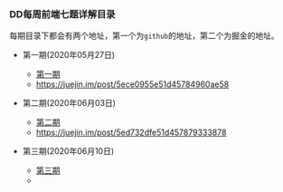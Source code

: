 ### DD每周前端七题详解目录

每期目录下都会有两个地址，第一个为`github`的地址，第二个为掘金的地址。

- 第一期(2020年05月27日)
  - [第一期](./DD每周前端七题详解-第一期.md)
  - https://juejin.im/post/5ece0955e51d45784960ae58

- 第二期(2020年06月03日)
  - [第二期](./DD每周前端七题详解-第二期.md)
  - https://juejin.im/post/5ed732dfe51d457879333878

- 第三期(2020年06月10日)
  - [第三期](./DD每周前端七题详解-第三期.md)
  - 

